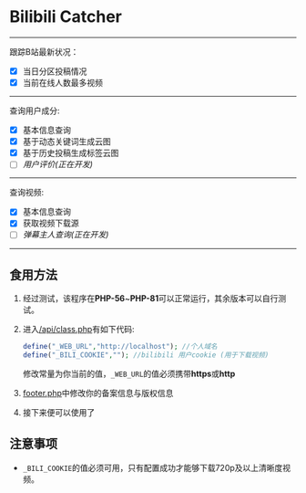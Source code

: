 # Bilibili Catcher
---
跟踪B站最新状况：
- [x] 当日分区投稿情况
- [x] 当前在线人数最多视频
---
查询用户成分:
- [x] 基本信息查询
- [x] 基于动态关键词生成云图
- [x] 基于历史投稿生成标签云图
- [ ] *用户评价(正在开发)*
---
查询视频:
- [x] 基本信息查询
- [x] 获取视频下载源
- [ ] *弹幕主人查询(正在开发)*
---
## 食用方法

1. 经过测试，该程序在**PHP-56**~**PHP-81**可以正常运行，其余版本可以自行测试。
2. 进入[/api/class.php](https://github.com/ImMappyJ/bilibili-catcher/blob/master/api/class.php)有如下代码:
    ```php
    define("_WEB_URL","http://localhost"); //个人域名
    define("_BILI_COOKIE",""); //bilibili 用户cookie (用于下载视频)
    ```
    修改常量为你当前的值，`_WEB_URL`的值必须携带**https**或**http**

3. [footer.php](https://github.com/ImMappyJ/bilibili-catcher/blob/master/footer.php)中修改你的备案信息与版权信息
4. 接下来便可以使用了
   
## 注意事项

- `_BILI_COOKIE`的值必须可用，只有配置成功才能够下载720p及以上清晰度视频。
